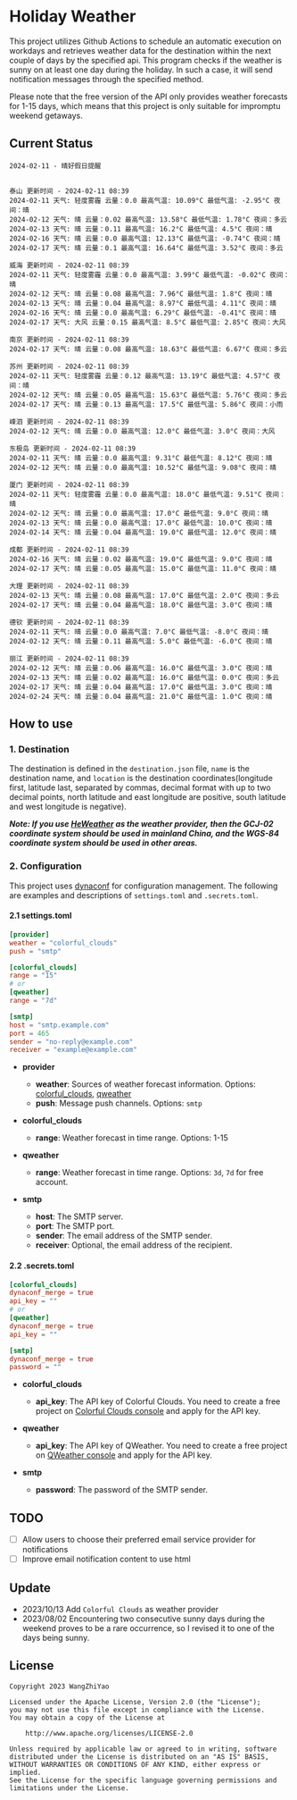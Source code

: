 # Holiday Weather

This project utilizes Github Actions to schedule an automatic execution on workdays and retrieves weather data for the destination within the next couple of days by the  specified api.
This program checks if the weather is sunny on at least one day during the holiday. In such a case, it will send notification messages through the specified method.

Please note that the free version of the API only provides weather forecasts for 1-15 days, which means that this project is only suitable for impromptu weekend getaways.

## Current Status

```
2024-02-11 - 晴好假日提醒


泰山 更新时间 - 2024-02-11 08:39
2024-02-11 天气: 轻度雾霾 云量：0.0 最高气温: 10.09°C 最低气温: -2.95°C 夜间：晴
2024-02-12 天气: 晴 云量：0.02 最高气温: 13.58°C 最低气温: 1.78°C 夜间：多云
2024-02-13 天气: 晴 云量：0.11 最高气温: 16.2°C 最低气温: 4.5°C 夜间：晴
2024-02-16 天气: 晴 云量：0.0 最高气温: 12.13°C 最低气温: -0.74°C 夜间：晴
2024-02-17 天气: 晴 云量：0.1 最高气温: 16.64°C 最低气温: 3.52°C 夜间：多云

威海 更新时间 - 2024-02-11 08:39
2024-02-11 天气: 轻度雾霾 云量：0.0 最高气温: 3.99°C 最低气温: -0.02°C 夜间：晴
2024-02-12 天气: 晴 云量：0.08 最高气温: 7.96°C 最低气温: 1.8°C 夜间：晴
2024-02-13 天气: 晴 云量：0.04 最高气温: 8.97°C 最低气温: 4.11°C 夜间：晴
2024-02-16 天气: 晴 云量：0.0 最高气温: 6.29°C 最低气温: -0.41°C 夜间：晴
2024-02-17 天气: 大风 云量：0.15 最高气温: 8.5°C 最低气温: 2.85°C 夜间：大风

南京 更新时间 - 2024-02-11 08:39
2024-02-17 天气: 晴 云量：0.08 最高气温: 18.63°C 最低气温: 6.67°C 夜间：多云

苏州 更新时间 - 2024-02-11 08:39
2024-02-11 天气: 轻度雾霾 云量：0.12 最高气温: 13.19°C 最低气温: 4.57°C 夜间：晴
2024-02-12 天气: 晴 云量：0.05 最高气温: 15.63°C 最低气温: 5.76°C 夜间：多云
2024-02-17 天气: 晴 云量：0.13 最高气温: 17.5°C 最低气温: 5.86°C 夜间：小雨

嵊泗 更新时间 - 2024-02-11 08:39
2024-02-12 天气: 晴 云量：0.0 最高气温: 12.0°C 最低气温: 3.0°C 夜间：大风

东极岛 更新时间 - 2024-02-11 08:39
2024-02-11 天气: 晴 云量：0.0 最高气温: 9.31°C 最低气温: 8.12°C 夜间：晴
2024-02-12 天气: 晴 云量：0.0 最高气温: 10.52°C 最低气温: 9.08°C 夜间：晴

厦门 更新时间 - 2024-02-11 08:39
2024-02-11 天气: 轻度雾霾 云量：0.0 最高气温: 18.0°C 最低气温: 9.51°C 夜间：晴
2024-02-12 天气: 晴 云量：0.0 最高气温: 17.0°C 最低气温: 9.0°C 夜间：晴
2024-02-13 天气: 晴 云量：0.0 最高气温: 17.0°C 最低气温: 10.0°C 夜间：晴
2024-02-14 天气: 晴 云量：0.04 最高气温: 19.0°C 最低气温: 12.0°C 夜间：晴

成都 更新时间 - 2024-02-11 08:39
2024-02-16 天气: 晴 云量：0.02 最高气温: 19.0°C 最低气温: 9.0°C 夜间：晴
2024-02-17 天气: 晴 云量：0.05 最高气温: 15.0°C 最低气温: 11.0°C 夜间：晴

大理 更新时间 - 2024-02-11 08:39
2024-02-13 天气: 晴 云量：0.08 最高气温: 17.0°C 最低气温: 2.0°C 夜间：多云
2024-02-17 天气: 晴 云量：0.04 最高气温: 18.0°C 最低气温: 3.0°C 夜间：晴

德钦 更新时间 - 2024-02-11 08:39
2024-02-11 天气: 晴 云量：0.0 最高气温: 7.0°C 最低气温: -8.0°C 夜间：晴
2024-02-12 天气: 晴 云量：0.11 最高气温: 5.0°C 最低气温: -6.0°C 夜间：晴

丽江 更新时间 - 2024-02-11 08:39
2024-02-12 天气: 晴 云量：0.06 最高气温: 16.0°C 最低气温: 3.0°C 夜间：晴
2024-02-13 天气: 晴 云量：0.02 最高气温: 16.0°C 最低气温: 0.0°C 夜间：多云
2024-02-17 天气: 晴 云量：0.04 最高气温: 17.0°C 最低气温: 3.0°C 夜间：晴
2024-02-24 天气: 晴 云量：0.04 最高气温: 21.0°C 最低气温: 1.0°C 夜间：晴

```

## How to use

### 1. Destination

The destination is defined in the `destination.json` file, `name` is the destination name, and `location` is the destination coordinates(longitude first, latitude last, separated by commas, decimal format with up to two decimal points, north latitude and east longitude are positive, south latitude and west longitude is negative).

***Note: If you use [HeWeather](https://dev.qweather.com/docs/) as the weather provider, then the GCJ-02 coordinate system should be used in mainland China, and the WGS-84 coordinate system should be used in other areas.***

### 2. Configuration

This project uses [dynaconf](https://github.com/dynaconf/dynaconf) for configuration management. The following are examples and descriptions of `settings.toml`  and `.secrets.toml`.

#### 2.1 settings.toml

```toml
[provider]
weather = "colorful_clouds"
push = "smtp"

[colorful_clouds]
range = "15"
# or
[qweather]
range = "7d"

[smtp]
host = "smtp.example.com"
port = 465
sender = "no-reply@example.com"
receiver = "example@example.com"
```
- **provider**
  - **weather**: Sources of weather forecast information. Options: [colorful_clouds](https://docs.caiyunapp.com/docs/daily), [qweather](https://dev.qweather.com/docs/api/weather/weather-daily-forecast/)
  - **push**: Message push channels. Options: `smtp`

- **colorful_clouds**
  - **range**:  Weather forecast in time range. Options: 1-15

- **qweather**
  - **range**: Weather forecast in time range. Options: `3d`, `7d` for free account.

- **smtp**
  - **host**: The SMTP server.
  - **port**: The SMTP port.
  - **sender**: The email address of the SMTP sender.
  - **receiver**: Optional, the email address of the recipient.

#### 2.2 .secrets.toml

```toml
[colorful_clouds]
dynaconf_merge = true
api_key = ""
# or
[qweather]
dynaconf_merge = true
api_key = ""

[smtp]
dynaconf_merge = true
password = ""
```

- **colorful_clouds**
  - **api_key**:  The API key of Colorful Clouds. You need to create a free project on [Colorful Clouds console](https://platform.caiyunapp.com/dashboard/index) and apply for the API key.

- **qweather**
  - **api_key**: The API key of QWeather. You need to create a free project on [QWeather console](https://console.qweather.com/#/console) and apply for the API key.

- **smtp**
  - **password**: The password of the SMTP sender.


## TODO

- [ ] Allow users to choose their preferred email service provider for notifications
- [ ] Improve email notification content to use html

## Update
- 2023/10/13 Add `Colorful Clouds` as weather provider 
- 2023/08/02 Encountering two consecutive sunny days during the weekend proves to be a rare occurrence, so I revised it to one of the days being sunny.

## License

    Copyright 2023 WangZhiYao
    
    Licensed under the Apache License, Version 2.0 (the "License");
    you may not use this file except in compliance with the License.
    You may obtain a copy of the License at
    
        http://www.apache.org/licenses/LICENSE-2.0
    
    Unless required by applicable law or agreed to in writing, software
    distributed under the License is distributed on an "AS IS" BASIS,
    WITHOUT WARRANTIES OR CONDITIONS OF ANY KIND, either express or implied.
    See the License for the specific language governing permissions and
    limitations under the License.
